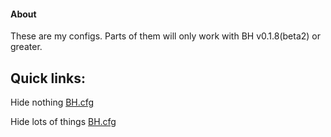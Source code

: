 #### About

These are my configs. Parts of them will only work with BH v0.1.8(beta2) or greater.

## Quick links:

Hide nothing [BH.cfg](https://raw.githubusercontent.com/planqi/bh_config/master/HideNothing/BH.cfg)

Hide lots of things [BH.cfg](https://github.com/planqi/bh_config/raw/master/HideLotsOfThings/BH.cfg)
